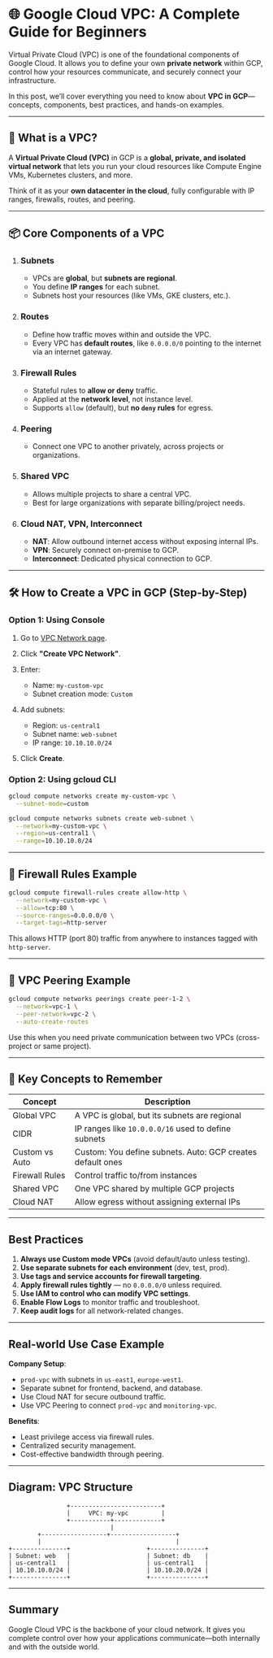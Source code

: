 # 🌐 Google Cloud VPC: A Complete Guide for Beginners

Virtual Private Cloud (VPC) is one of the foundational components of Google Cloud. It allows you to define your own **private network** within GCP, control how your resources communicate, and securely connect your infrastructure.

In this post, we’ll cover everything you need to know about **VPC in GCP**—concepts, components, best practices, and hands-on examples.

---

## 🧠 What is a VPC?

A **Virtual Private Cloud (VPC)** in GCP is a **global, private, and isolated virtual network** that lets you run your cloud resources like Compute Engine VMs, Kubernetes clusters, and more.

Think of it as your **own datacenter in the cloud**, fully configurable with IP ranges, firewalls, routes, and peering.

---

## 📦 Core Components of a VPC

1. ###  **Subnets**

   * VPCs are **global**, but **subnets are regional**.
   * You define **IP ranges** for each subnet.
   * Subnets host your resources (like VMs, GKE clusters, etc.).

2. ###  **Routes**

   * Define how traffic moves within and outside the VPC.
   * Every VPC has **default routes**, like `0.0.0.0/0` pointing to the internet via an internet gateway.

3. ###  **Firewall Rules**

   * Stateful rules to **allow or deny** traffic.
   * Applied at the **network level**, not instance level.
   * Supports `allow` (default), but **no `deny` rules** for egress.

4. ### **Peering**

   * Connect one VPC to another privately, across projects or organizations.

5. ###  **Shared VPC**

   * Allows multiple projects to share a central VPC.
   * Best for large organizations with separate billing/project needs.

6. ###  **Cloud NAT, VPN, Interconnect**

   * **NAT**: Allow outbound internet access without exposing internal IPs.
   * **VPN**: Securely connect on-premise to GCP.
   * **Interconnect**: Dedicated physical connection to GCP.

---

## 🛠️ How to Create a VPC in GCP (Step-by-Step)

### **Option 1: Using Console**

1. Go to [VPC Network page](https://console.cloud.google.com/networking/networks).
2. Click **"Create VPC Network"**.
3. Enter:

   * Name: `my-custom-vpc`
   * Subnet creation mode: `Custom`
4. Add subnets:

   * Region: `us-central1`
   * Subnet name: `web-subnet`
   * IP range: `10.10.10.0/24`
5. Click **Create**.

### **Option 2: Using gcloud CLI**

```bash
gcloud compute networks create my-custom-vpc \
  --subnet-mode=custom

gcloud compute networks subnets create web-subnet \
  --network=my-custom-vpc \
  --region=us-central1 \
  --range=10.10.10.0/24
```

---

## 🔐 Firewall Rules Example

```bash
gcloud compute firewall-rules create allow-http \
  --network=my-custom-vpc \
  --allow=tcp:80 \
  --source-ranges=0.0.0.0/0 \
  --target-tags=http-server
```

This allows HTTP (port 80) traffic from anywhere to instances tagged with `http-server`.

---

## 🔄 VPC Peering Example

```bash
gcloud compute networks peerings create peer-1-2 \
  --network=vpc-1 \
  --peer-network=vpc-2 \
  --auto-create-routes
```

Use this when you need private communication between two VPCs (cross-project or same project).

---

## 🧠 Key Concepts to Remember

| Concept        | Description                                                |
| -------------- | ---------------------------------------------------------- |
| Global VPC     | A VPC is global, but its subnets are regional              |
| CIDR           | IP ranges like `10.0.0.0/16` used to define subnets        |
| Custom vs Auto | Custom: You define subnets. Auto: GCP creates default ones |
| Firewall Rules | Control traffic to/from instances                          |
| Shared VPC     | One VPC shared by multiple GCP projects                    |
| Cloud NAT      | Allow egress without assigning external IPs                |

---

## Best Practices

1. **Always use Custom mode VPCs** (avoid default/auto unless testing).
2. **Use separate subnets for each environment** (dev, test, prod).
3. **Use tags and service accounts for firewall targeting**.
4. **Apply firewall rules tightly** — no `0.0.0.0/0` unless required.
5. **Use IAM to control who can modify VPC settings**.
6. **Enable Flow Logs** to monitor traffic and troubleshoot.
7. **Keep audit logs** for all network-related changes.

---

## Real-world Use Case Example

**Company Setup**:

* `prod-vpc` with subnets in `us-east1`, `europe-west1`.
* Separate subnet for frontend, backend, and database.
* Use Cloud NAT for secure outbound traffic.
* Use VPC Peering to connect `prod-vpc` and `monitoring-vpc`.

**Benefits**:

* Least privilege access via firewall rules.
* Centralized security management.
* Cost-effective bandwidth through peering.

---

## Diagram: VPC Structure

```
                +-------------------------+
                |     VPC: my-vpc         |
                +-----------+-------------+
                            |
        +------------------+------------------+
        |                                     |
+---------------+                     +---------------+
| Subnet: web   |                     | Subnet: db    |
| us-central1   |                     | us-central1   |
| 10.10.10.0/24 |                     | 10.10.20.0/24 |
+---------------+                     +---------------+
```

---

##  Summary

Google Cloud VPC is the backbone of your cloud network. It gives you complete control over how your applications communicate—both internally and with the outside world.
